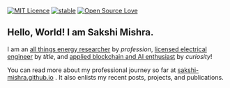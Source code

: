 
[![MIT Licence](https://badges.frapsoft.com/os/mit/mit.svg?v=103)](https://opensource.org/licenses/mit-license.php)
[![stable](http://badges.github.io/stability-badges/dist/stable.svg)](http://github.com/badges/stability-badges)
[![Open Source Love](https://badges.frapsoft.com/os/v1/open-source.png?v=103)](https://github.com/ellerbrock/open-source-badge/)


## Hello, World! I am Sakshi Mishra.

I am an <ins>all things energy researcher</ins> by *profession*, <ins>licensed electrical engineer</ins> by *title*, and <ins>applied blockchain and AI enthusiast</ins> by *curiosity*! 


You can read more about my professional journey so far at [sakshi-mishra.github.io](https://sakshi-mishra.github.io/) . It also enlists my recent posts, projects, and publications. 
